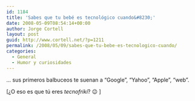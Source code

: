 ```yaml
---
id: 1184
title: 'Sabes que tu bebé es tecnológico cuando&#8230;'
date: 2008-05-09T08:54:14+00:00
author: Jorge Cortell
layout: post
guid: http://www.cortell.net/?p=1211
permalink: /2008/05/09/sabes-que-tu-bebe-es-tecnologico-cuando/
categories:
  - General
  - Humor y curiosidades
---
```

&#8230; sus primeros balbuceos te suenan a &#8220;Google&#8221;, &#8220;Yahoo&#8221;, &#8220;Apple&#8221;, &#8220;web&#8221;.

[¿O eso es que tú eres _tecnofriki_? 😉 ]